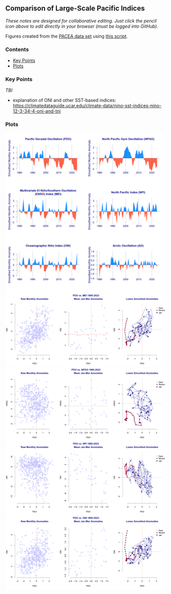 ## Comparison of Large-Scale Pacific Indices

*These notes are designed for collaborative editing. Just click the pencil icon above to edit directly in your browser (must be logged into GitHub).*

Figures created from the [PACEA data set](https://github.com/SOLV-Code/Open-Source-Env-Cov-PacSalmon/tree/main/DATA/DFO_PACEA_Package) using [this script](https://github.com/SOLV-Code/Open-Source-Env-Cov-PacSalmon/blob/main/CODE/4_ComparisonOfLargeScaleOceanIndices.R).


### Contents

* [Key Points](#Key-Points)
* [Plots](#Plots)



### Key Points

*TBI*
	
	
* explanation of ONI and other SST-based indices: https://climatedataguide.ucar.edu/climate-data/nino-sst-indices-nino-12-3-34-4-oni-and-tni	
	
	
### Plots


<img src="https://github.com/SOLV-Code/Open-Source-Env-Cov-PacSalmon/blob/main/OUTPUT/LargeScaleIndex_Comparisons/OverviewOfIndicesStarting1980.png" width="500">


<img src="https://github.com/SOLV-Code/Open-Source-Env-Cov-PacSalmon/blob/main/OUTPUT/LargeScaleIndex_Comparisons/IndexComparison_Scatterplot_Sequence_PDOvsMEI.png" width="600">


<img src="https://github.com/SOLV-Code/Open-Source-Env-Cov-PacSalmon/blob/main/OUTPUT/LargeScaleIndex_Comparisons/IndexComparison_Scatterplot_Sequence_PDOvsNPGO.png" width="600">

<img src="https://github.com/SOLV-Code/Open-Source-Env-Cov-PacSalmon/blob/main/OUTPUT/LargeScaleIndex_Comparisons/IndexComparison_Scatterplot_Sequence_PDOvsNPI.png" width="600">

<img src="https://github.com/SOLV-Code/Open-Source-Env-Cov-PacSalmon/blob/main/OUTPUT/LargeScaleIndex_Comparisons/IndexComparison_Scatterplot_Sequence_PDOvsONI.png" width="600">


